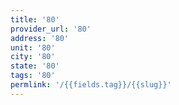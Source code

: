 ```yaml
---
title: '80'
provider_url: '80'
address: '80'
unit: '80'
city: '80'
state: '80'
tags: '80'
permlink: '/{{fields.tag}}/{{slug}}'
---
```

